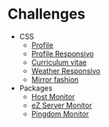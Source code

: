 # Challenges

* CSS
  * [Profile](css/profile/)
  * [Profile Responsivo](css/profile-responsive/)
  * [Curriculum vitae](css/curriculum-vitae/)
  * [Weather Responsivo](css/weather-responsive/)
  * [Mirror fashion](css/mirrorfashion/)
* Packages
  * [Host Monitor](packages/host-monitor/)
  * [eZ Server Monitor](packages/ez-server-monitor/)
  * [Pingdom Monitor](packages/pingdom-monitor/)